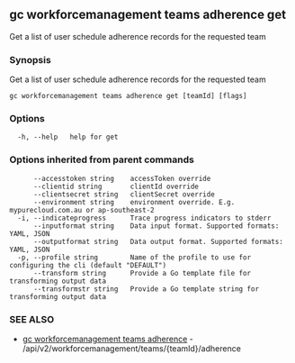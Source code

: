 ## gc workforcemanagement teams adherence get

Get a list of user schedule adherence records for the requested team

### Synopsis

Get a list of user schedule adherence records for the requested team

```
gc workforcemanagement teams adherence get [teamId] [flags]
```

### Options

```
  -h, --help   help for get
```

### Options inherited from parent commands

```
      --accesstoken string    accessToken override
      --clientid string       clientId override
      --clientsecret string   clientSecret override
      --environment string    environment override. E.g. mypurecloud.com.au or ap-southeast-2
  -i, --indicateprogress      Trace progress indicators to stderr
      --inputformat string    Data input format. Supported formats: YAML, JSON
      --outputformat string   Data output format. Supported formats: YAML, JSON
  -p, --profile string        Name of the profile to use for configuring the cli (default "DEFAULT")
      --transform string      Provide a Go template file for transforming output data
      --transformstr string   Provide a Go template string for transforming output data
```

### SEE ALSO

* [gc workforcemanagement teams adherence](gc_workforcemanagement_teams_adherence.html)	 - /api/v2/workforcemanagement/teams/{teamId}/adherence



